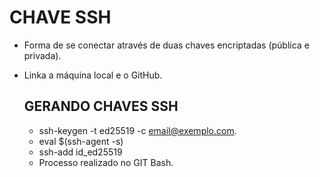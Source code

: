 # CHAVE SSH
- Forma de se conectar através de duas chaves encriptadas (pública e privada).
- Linka a máquina local e o GitHub.

    ## GERANDO CHAVES SSH
    - ssh-keygen -t ed25519 -c email@exemplo.com.
    - eval $(ssh-agent -s)
    - ssh-add id_ed25519
    - Processo realizado no GIT Bash.
